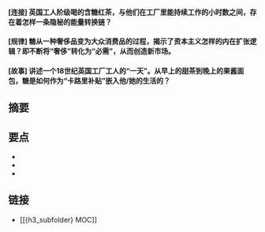 #### [连接] 英国工人阶级喝的含糖红茶，与他们在工厂里能持续工作的小时数之间，存在着怎样一条隐秘的能量转换链？


#### [规律] 糖从一种奢侈品变为大众消费品的过程，揭示了资本主义怎样的内在扩张逻辑？即不断将“奢侈”转化为“必需”，从而创造新市场。


#### [故事] 讲述一个18世纪英国工厂工人的“一天”。从早上的甜茶到晚上的果酱面包，糖是如何作为“卡路里补贴”嵌入他/她的生活的？


## 摘要


## 要点

- 
- 
- 

## 链接

- [[{h3_subfolder} MOC]]
